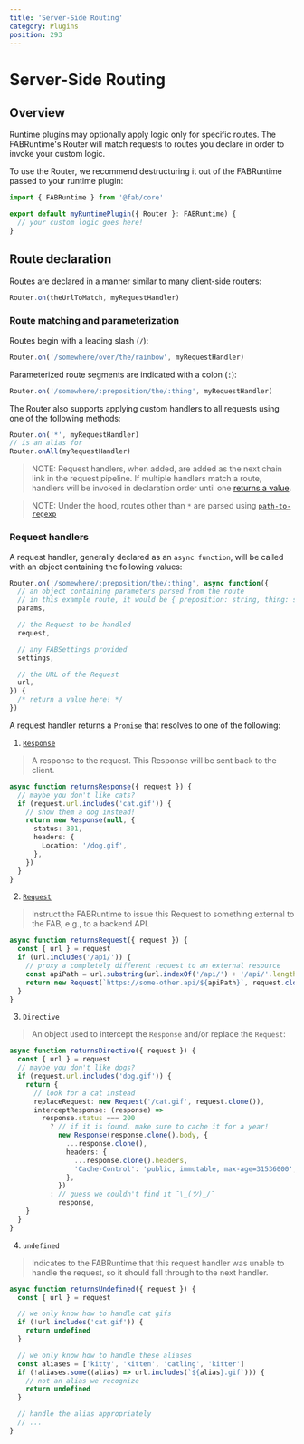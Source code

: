 ```yaml
---
title: 'Server-Side Routing'
category: Plugins
position: 293
---
```


# Server-Side Routing

## Overview

Runtime plugins may optionally apply logic only for specific routes. The FABRuntime's Router will match requests to routes you declare in order to invoke your custom logic.

To use the Router, we recommend destructuring it out of the FABRuntime passed to your runtime plugin:

```ts
import { FABRuntime } from '@fab/core'

export default myRuntimePlugin({ Router }: FABRuntime) {
  // your custom logic goes here!
}
```

## Route declaration

Routes are declared in a manner similar to many client-side routers:

```ts
Router.on(theUrlToMatch, myRequestHandler)
```

### Route matching and parameterization

Routes begin with a leading slash (`/`):

```ts
Router.on('/somewhere/over/the/rainbow', myRequestHandler)
```

Parameterized route segments are indicated with a colon (`:`):

```ts
Router.on('/somewhere/:preposition/the/:thing', myRequestHandler)
```

The Router also supports applying custom handlers to all requests using one of the following methods:

```ts
Router.on('*', myRequestHandler)
// is an alias for
Router.onAll(myRequestHandler)
```

> NOTE: Request handlers, when added, are added as the next chain link in the request pipeline. If multiple handlers match a route, handlers will be invoked in declaration order until one [returns a value](#request-handlers).

> NOTE: Under the hood, routes other than `*` are parsed using [`path-to-regexp`](https://github.com/path-to-regexp)

### Request handlers

A request handler, generally declared as an `async function`, will be called with an object containing the following values:

```ts
Router.on('/somewhere/:preposition/the/:thing', async function({
  // an object containing parameters parsed from the route
  // in this example route, it would be { preposition: string, thing: string }
  params,

  // the Request to be handled
  request,

  // any FABSettings provided
  settings,

  // the URL of the Request
  url,
}) {
  /* return a value here! */
})
```

A request handler returns a `Promise` that resolves to one of the following:

1. [`Response`](https://developer.mozilla.org/en-US/docs/Web/API/Response)

> A response to the request. This Response will be sent back to the client.

```ts
async function returnsResponse({ request }) {
  // maybe you don't like cats?
  if (request.url.includes('cat.gif')) {
    // show them a dog instead!
    return new Response(null, {
      status: 301,
      headers: {
        Location: '/dog.gif',
      },
    })
  }
}
```

2. [`Request`](https://developer.mozilla.org/en-US/docs/Web/API/Request)

> Instruct the FABRuntime to issue this Request to something external to the FAB, e.g., to a backend API.

```ts
async function returnsRequest({ request }) {
  const { url } = request
  if (url.includes('/api/')) {
    // proxy a completely different request to an external resource
    const apiPath = url.substring(url.indexOf('/api/') + '/api/'.length)
    return new Request(`https://some-other.api/${apiPath}`, request.clone())
  }
}
```

3. `Directive`

> An object used to intercept the `Response` and/or replace the `Request`:

```ts
async function returnsDirective({ request }) {
  const { url } = request
  // maybe you don't like dogs?
  if (request.url.includes('dog.gif')) {
    return {
      // look for a cat instead
      replaceRequest: new Request('/cat.gif', request.clone()),
      interceptResponse: (response) =>
        response.status === 200
          ? // if it is found, make sure to cache it for a year!
            new Response(response.clone().body, {
              ...response.clone(),
              headers: {
                ...response.clone().headers,
                'Cache-Control': 'public, immutable, max-age=31536000',
              },
            })
          : // guess we couldn't find it ¯\_(ツ)_/¯
            response,
    }
  }
}
```

4. `undefined`

> Indicates to the FABRuntime that this request handler was unable to handle the request, so it should fall through to the next handler.

```ts
async function returnsUndefined({ request }) {
  const { url } = request

  // we only know how to handle cat gifs
  if (!url.includes('cat.gif')) {
    return undefined
  }

  // we only know how to handle these aliases
  const aliases = ['kitty', 'kitten', 'catling', 'kitter']
  if (!aliases.some((alias) => url.includes(`${alias}.gif`))) {
    // not an alias we recognize
    return undefined
  }

  // handle the alias appropriately
  // ...
}
```
